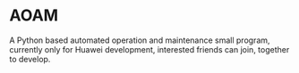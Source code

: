 # AOAM
A Python based automated operation and maintenance small program, currently only for Huawei development, interested friends can join, together to develop.
